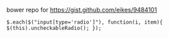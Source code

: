 bower repo for https://gist.github.com/eikes/9484101

`$.each($("input[type='radio']"), function(i, item){
       $(this).uncheckableRadio();
});`